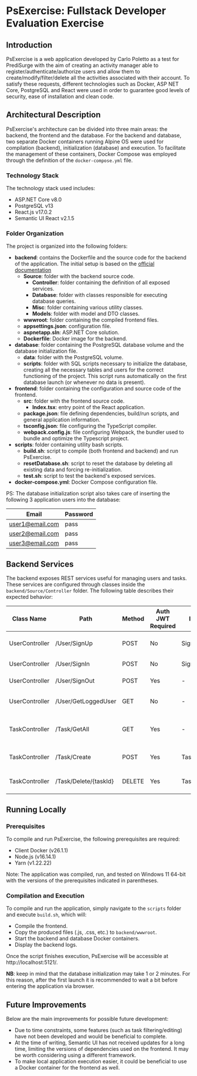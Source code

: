 # PsExercise: Fullstack Developer Evaluation Exercise

## Introduction

PsExercise is a web application developed by Carlo Poletto as a test for PrediSurge with the aim of creating an activity manager able to register/authenticate/authorize users and allow them to create/modify/filter/delete all the activities associated with their account. To satisfy these requests, different technologies such as Docker, ASP NET Core, PostgreSQL and React were used in order to guarantee good levels of security, ease of installation and clean code.

## Architectural Description

PsExercise's architecture can be divided into three main areas: the backend, the frontend and the database. For the backend and database, two separate Docker containers running Alpine OS were used for compilation (backend), initialization (database) and execution. To facilitate the management of these containers, Docker Compose was employed through the definition of the `docker-compose.yml` file.

### Technology Stack

The technology stack used includes:

- ASP.NET Core v8.0
- PostgreSQL v13
- React.js v17.0.2
- Semantic UI React v2.1.5

### Folder Organization

The project is organized into the following folders:

- **backend**: contains the Dockerfile and the source code for the backend of the application. The initial setup is based on the [official documentation](https://learn.microsoft.com/it-it/aspnet/core/host-and-deploy/docker/building-net-docker-images?view=aspnetcore-8.0)
    - **Source**: folder with the backend source code.
        - **Controller**: folder containing the definition of all exposed services.
        - **Database**: folder with classes responsible for executing database queries.
        - **Misc**: folder containing various utility classes.
        - **Models**: folder with model and DTO classes.
    - **wwwroot**: folder containing the compiled frontend files.
    - **appsettings.json**: configuration file.
    - **aspnetapp.sln**: ASP.NET Core solution.
    - **Dockerfile**: Docker image for the backend.
- **database**: folder containing the PostgreSQL database volume and the database initialization file.
    - **data**: folder with the PostgreSQL volume.
    - **scripts**: folder with SQL scripts necessary to initialize the database, creating all the necessary tables and users for the correct functioning of the project. This script runs automatically on the first database launch (or whenever no data is present).
- **frontend**: folder containing the configuration and source code of the frontend.
    - **src**: folder with the frontend source code.
        - **Index.tsx**: entry point of the React application.
    - **package.json**: file defining dependencies, build/run scripts, and general application information.
    - **tsconfig.json**: file configuring the TypeScript compiler.
    - **webpack.config.js**: file configuring Webpack, the bundler used to bundle and optimize the Typescript project.
- **scripts**: folder containing utility bash scripts.
    - **build.sh**: script to compile (both frontend and backend) and run PsExercise.
    - **resetDatabase.sh**: script to reset the database by deleting all existing data and forcing re-initialization.
    - **test.sh**: script to test the backend's exposed services.
- **docker-compose.yml**: Docker Compose configuration file.

PS: The database initialization script also takes care of inserting the following 3 application users into the database:

| Email             | Password  |
| ---               | ---       |
| user1@email.com   | pass      |
| user2@email.com   | pass      |
| user3@email.com   | pass      |

## Backend Services

The backend exposes REST services useful for managing users and tasks. These services are configured through classes inside the `backend/Source/Controller` folder. The following table describes their expected behavior:

| Class Name        | Path                  | Method    | Auth JWT Required | Input     | Output            | Description |
| ---               | ---                   | ---       | ---               | ---       | ---               | ---           |
| UserController    | /User/SignUp          | POST      | No                | SignUpDto | -                 | service to create a new user |
| UserController    | /User/SignIn          | POST      | No                | SignInDto | -                 | service to log-in |
| UserController    | /User/SignOut         | POST      | Yes               | -         | -                 | service to log-out |
| UserController    | /User/GetLoggedUser   | GET       | No                | -         | -                 | service to get logged in user data |
| TaskController    | /Task/GetAll          | GET       | Yes               | -         | List of TaskDTO   | service to get logged in user's Tasks |
| TaskController    | /Task/Create          | POST      | Yes               | TaskDto   | -                 | service to create a new task |
| TaskController    | /Task/Delete/{taskId} | DELETE    | Yes               | Task ID   | -                 | service to delete a task |

## Running Locally

### Prerequisites

To compile and run PsExercise, the following prerequisites are required:

- Client Docker (v26.1.1)
- Node.js (v16.14.1)
- Yarn (v1.22.22)

Note: The application was compiled, run, and tested on Windows 11 64-bit with the versions of the prerequisites indicated in parentheses.

### Compilation and Execution

To compile and run the application, simply navigate to the `scripts` folder and execute `build.sh`, which will:

- Compile the frontend.
- Copy the produced files (.js, .css, etc.) to `backend/wwwroot`.
- Start the backend and database Docker containers.
- Display the backend logs.

Once the script finishes execution, PsExercise will be accessible at http://localhost:5121/.

**NB**: keep in mind that the database initialization may take 1 or 2 minutes. For this reason, after the first launch it is recommended to wait a bit before entering the application via browser.

## Future Improvements

Below are the main improvements for possible future development:

- Due to time constraints, some features (such as task filtering/editing) have not been developed and would be beneficial to complete.
- At the time of writing, Semantic UI has not received updates for a long time, limiting the versions of dependencies used on the frontend. It may be worth considering using a different framework.
- To make local application execution easier, it could be beneficial to use a Docker container for the frontend as well.